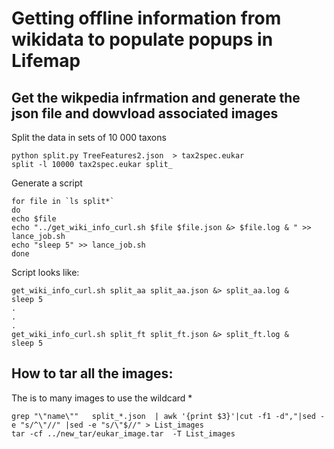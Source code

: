 # Getting offline information from wikidata to populate popups in Lifemap

## Get the wikpedia infrmation and generate the json file  and dowvload associated images

Split the data in sets  of 10 000 taxons

    python split.py TreeFeatures2.json  > tax2spec.eukar
    split -l 10000 tax2spec.eukar split_

Generate a script

    for file in `ls split*`
    do
    echo $file
    echo "../get_wiki_info_curl.sh $file $file.json &> $file.log & " >> lance_job.sh
    echo "sleep 5" >> lance_job.sh
    done

Script looks like:

    get_wiki_info_curl.sh split_aa split_aa.json &> split_aa.log & 
    sleep 5
    .
    .
    .
    get_wiki_info_curl.sh split_ft split_ft.json &> split_ft.log & 
    sleep 5


## How to tar all the images:

The is to many images to use the wildcard *

    grep "\"name\""   split_*.json  | awk '{print $3}'|cut -f1 -d","|sed -e "s/^\"//" |sed -e "s/\"$//" > List_images
    tar -cf ../new_tar/eukar_image.tar  -T List_images

